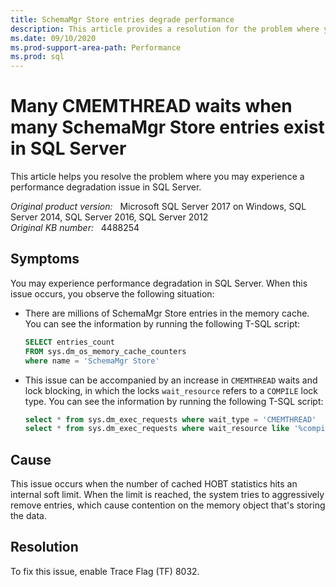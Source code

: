 ```yaml
---
title: SchemaMgr Store entries degrade performance 
description: This article provides a resolution for the problem where you may experience a performance degradation issue in SQL Server.
ms.date: 09/10/2020
ms.prod-support-area-path: Performance
ms.prod: sql
---
```

# Many CMEMTHREAD waits when many SchemaMgr Store entries exist in SQL Server

This article helps you resolve the problem where you may experience a performance degradation issue in SQL Server.

_Original product version:_ &nbsp; Microsoft SQL Server 2017 on Windows, SQL Server 2014, SQL Server 2016, SQL Server 2012  
_Original KB number:_ &nbsp; 4488254

## Symptoms

You may experience performance degradation in SQL Server. When this issue occurs, you observe the following situation:

- There are millions of SchemaMgr Store entries in the memory cache. You can see the information by running the following T-SQL script:

    ```sql
    SELECT entries_count
    FROM sys.dm_os_memory_cache_counters
    where name = 'SchemaMgr Store'
    ```

- This issue can be accompanied by an increase in `CMEMTHREAD` waits and lock blocking, in which the locks `wait_resource` refers to a `COMPILE` lock type. You can see the information by running the following T-SQL script:

    ```sql
    select * from sys.dm_exec_requests where wait_type = 'CMEMTHREAD'
    select * from sys.dm_exec_requests where wait_resource like '%compile%'
    ```

## Cause

This issue occurs when the number of cached HOBT statistics hits an internal soft limit. When the limit is reached, the system tries to aggressively remove entries, which cause contention on the memory object that's storing the data.

## Resolution

To fix this issue, enable Trace Flag (TF) 8032.
